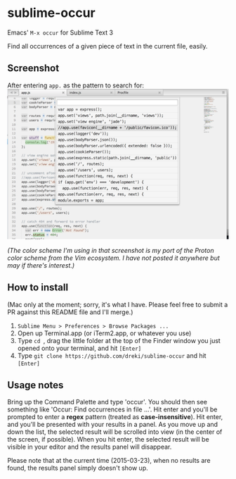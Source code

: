 # sublime-occur

Emacs' `M-x occur` for Sublime Text 3

Find all occurrences of a given piece of text in the current file, easily.

## Screenshot

After entering `app.` as the pattern to search for:
![screenshot](screenshot.png)

*(The color scheme I'm using in that screenshot is my port of the Proton color scheme from the Vim ecosystem. I have not posted it anywhere but may if there's interest.)*

## How to install

(Mac only at the moment; sorry, it's what I have. Please feel free to submit a PR against this README file and I'll merge.)

1. `Sublime Menu > Preferences > Browse Packages ...`
2. Open up Terminal.app (or iTerm2.app, or whatever you use)
3. Type `cd `, drag the little folder at the top of the Finder window you just opened onto your terminal, and hit `[Enter]`
4. Type `git clone https://github.com/dreki/sublime-occur` and hit `[Enter]`

## Usage notes

Bring up the Command Palette and type 'occur'. You should then see something like 'Occur: Find occurrences in file ...'. Hit enter and you'll be prompted to enter a **regex** pattern (treated as **case-insensitive**). Hit enter, and you'll be presented with your results in a panel. As you move up and down the list, the selected result will be scrolled into view (in the center of the screen, if possible). When you hit enter, the selected result will be visible in your editor and the results panel will disappear.

Please note that at the current time (2015-03-23), when no results are found, the results panel simply doesn't show up.
